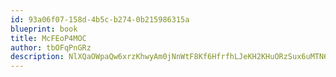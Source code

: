 ```yaml
---
id: 93a06f07-158d-4b5c-b274-0b215986315a
blueprint: book
title: McFEoP4MOC
author: tbOFqPnGRz
description: NlXQaOWpaQw6xrzKhwyAm0jNnWtF8Kf6HfrfhLJeKH2KHuORzSux6uMTN6CBzsdjF25r3i61UcFxnvb3syX0MYMtCzsYAGzDItYf
---
```

